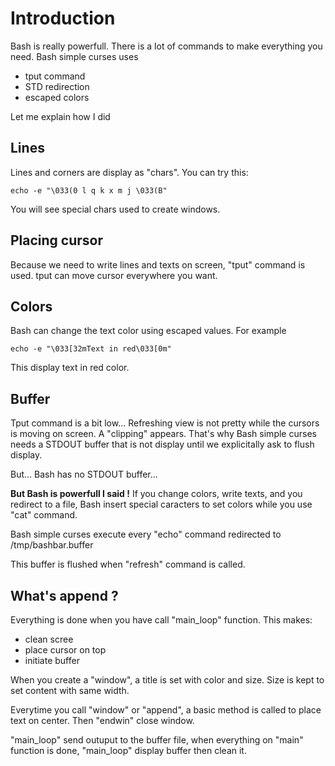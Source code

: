 # Introduction #

Bash is really powerfull. There is a lot of commands to make everything you need. Bash simple curses uses
  * tput command
  * STD redirection
  * escaped colors

Let me explain how I did


## Lines ##

Lines and corners are display as "chars". You can try this:
```
echo -e "\033(0 l q k x m j \033(B"
```

You will see special chars used to create windows.

## Placing cursor ##

Because we need to write lines and texts on screen, "tput" command is used. tput can move cursor everywhere you want.

## Colors ##

Bash can change the text color using escaped values. For example
```
echo -e "\033[32mText in red\033[0m"
```

This display text in red color.
## Buffer ##

Tput command is a bit low... Refreshing view is not pretty while the cursors is moving on screen. A "clipping" appears. That's why Bash simple curses needs a STDOUT buffer that is not display until we explicitally ask to flush display.

But... Bash has no STDOUT buffer...

**But Bash is powerfull I said !** If you change colors, write texts, and you redirect to a file, Bash insert special caracters to set colors while you use "cat" command.

Bash simple curses execute every "echo" command redirected to /tmp/bashbar.buffer

This buffer is flushed when "refresh" command is called.

## What's append ? ##

Everything is done when you have call "main\_loop" function. This makes:
  * clean scree
  * place cursor on top
  * initiate buffer

When you create a "window", a title is set with color and size. Size is kept to set content with same width.

Everytime you call "window" or "append", a basic method is called to place text on center.
Then "endwin" close window.

"main\_loop" send outuput to the buffer file, when everything on "main" function is done, "main\_loop" display buffer then clean it.